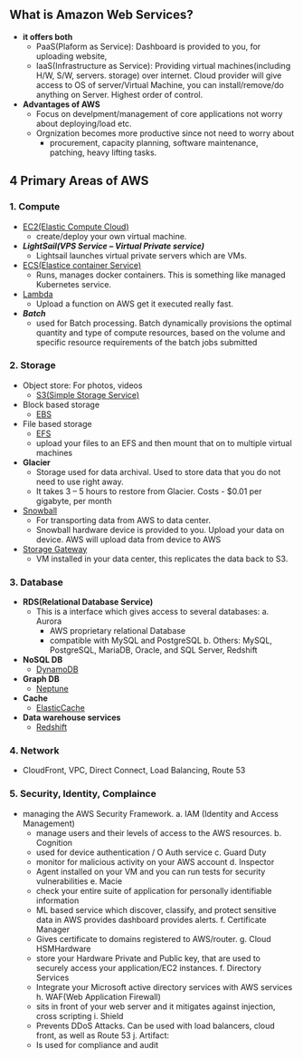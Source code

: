 ## What is Amazon Web Services?
  - **it offers both**
    - PaaS(Plaform as Service): Dashboard is provided to you, for uploading website, 
    - IaaS(Infrastructure as Service):  Providing virtual machines(including H/W, S/W, servers. storage) over internet. Cloud provider will give access to OS of server/Virtual Machine, you can install/remove/do anything on Server. Highest order of control.
  - **Advantages of AWS**
    - Focus on develpment/management of core applications not worry about deploying/load etc.
    - Orgnization becomes more productive since not need to worry about
      - procurement, capacity planning, software maintenance, patching, heavy lifting tasks.
      
## 4 Primary Areas of AWS
### 1. **Compute**
  - [EC2(Elastic Compute Cloud)](https://github.com/amitkumar50/Code-examples/blob/master/System-Design/Concepts/aws/compute/ec2.md)
    - create/deploy your own virtual machine.
  - ***LightSail(VPS Service – Virtual Private service)***
      - Lightsail launches virtual private servers which are VMs.
  - [ECS(Elastice container Service)](https://github.com/amitkumar50/Code-examples/blob/master/System-Design/Concepts/aws/compute/ecs.md)
    - Runs, manages docker containers. This is something like managed Kubernetes service.
  - [Lambda](https://github.com/amitkumar50/Code-examples/blob/master/System-Design/Concepts/aws/compute/lambda.md)
    - Upload a function on AWS get it executed really fast.
  - ***Batch***
    - used for Batch processing. Batch dynamically provisions the optimal quantity and type of compute resources, based on the volume and specific resource requirements of the batch jobs submitted
      
### 2. **Storage**
  - Object store: For photos, videos
    - [S3(Simple Storage Service)](https://github.com/amitkumar50/Code-examples/blob/master/System-Design/Concepts/aws/storage/s3.md)
  - Block based storage
    - [EBS](https://github.com/amitkumar50/Code-examples/blob/master/System-Design/Concepts/aws/storage/ebs.md)
  - File based storage
    - [EFS](https://github.com/amitkumar50/Code-examples/tree/master/System-Design/Concepts/aws/storage)
    - upload your files to an EFS and then mount that on to multiple virtual machines
  - **Glacier**
    - Storage used for data archival. Used to store data that you do not need to use right away.
    - It takes 3 – 5 hours to restore from Glacier. Costs - $0.01 per gigabyte, per month
  - [Snowball](https://github.com/amitkumar50/Code-examples/blob/master/System-Design/Concepts/aws/storage/snowball.md)
    - For transporting data from AWS to data center.
    - Snowball hardware device is provided to you. Upload your data on device. AWS will upload data from device to AWS
  - [Storage Gateway](https://github.com/amitkumar50/Code-examples/blob/master/System-Design/Concepts/aws/storage/storage_gateway.md)
    - VM installed in your data center, this replicates the data back to S3.
    
### 3. Database
  - **RDS(Relational Database Service)**
    - This is a interface which gives access to several databases:
      a. Aurora
        - AWS proprietary relational Database
        - compatible with MySQL and PostgreSQL
      b. Others: MySQL, PostgreSQL, MariaDB, Oracle, and SQL Server, Redshift
  - **NoSQL DB**
    - [DynamoDB](https://github.com/amitkumar50/Code-examples/blob/master/System-Design/Concepts/databases/nosql/aws-dynamodb.md)
  - **Graph DB**
    - [Neptune](https://github.com/amitkumar50/Code-examples/blob/master/System-Design/Concepts/databases/nosql/graph/aws-neptune.md)
  - **Cache**
    - [ElasticCache](https://github.com/amitkumar50/Code-examples/blob/master/System-Design/Concepts/Cache/aws-elasticache.md)
  - **Data warehouse services**
    - [Redshift](https://github.com/amitkumar50/Code-examples/blob/master/System-Design/Concepts/databases/datawarehouse/aws-redshift.md)
    
### 4. Network
  - CloudFront, VPC, Direct Connect, Load Balancing, Route 53
  
### 5. Security, Identity, Complaince
  - managing the AWS Security Framework. 
  a. IAM (Identity and Access Management)
    - manage users and their levels of access to the AWS resources.
  b. Cognition
    -  used for device authentication / O Auth service
  c. Guard Duty
    - monitor for malicious activity on your AWS account
  d. Inspector
    - Agent installed on your VM and you can run tests for security vulnerabilities
  e. Macie
    - check your entire suite of application for personally identifiable information
    - ML based service which discover, classify, and protect sensitive data in AWS provides dashboard provides alerts.
  f. Certificate Manager
    - Gives certificate to domains registered to AWS/router.
  g. Cloud HSMHardware
    - store your Hardware Private and Public key, that are used to securely access your application/EC2 instances.
  f. Directory Services
    -  Integrate your Microsoft active directory services with AWS services
  h. WAF(Web Application Firewall)
    - sits in front of your web server and it mitigates against injection, cross scripting
  i. Shield
    - Prevents DDoS Attacks. Can be used with load balancers, cloud front, as well as Route 53
  j. Artifact: 
    - Is used for compliance and audit
